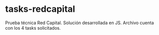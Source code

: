 # tasks-redcapital
Prueba técnica Red Capital.
Solución desarrollada en JS.
Archivo cuenta con los 4 tasks solicitados.
